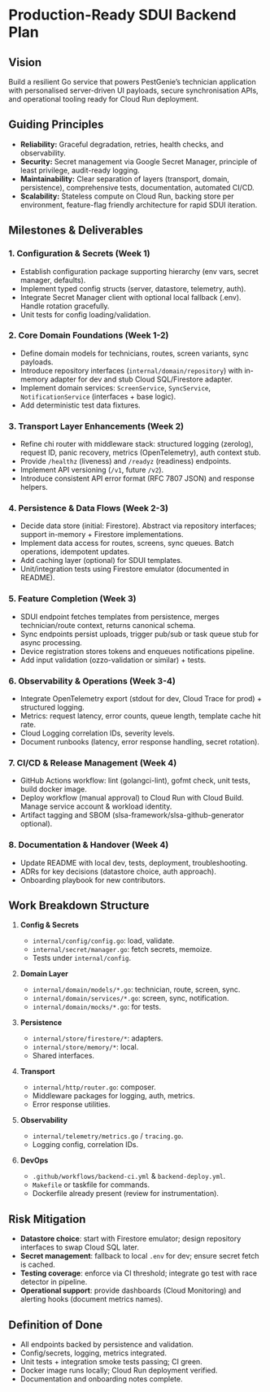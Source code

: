 # Production-Ready SDUI Backend Plan

## Vision
Build a resilient Go service that powers PestGenie’s technician application with personalised server-driven UI payloads, secure synchronisation APIs, and operational tooling ready for Cloud Run deployment.

## Guiding Principles
- **Reliability:** Graceful degradation, retries, health checks, and observability.
- **Security:** Secret management via Google Secret Manager, principle of least privilege, audit-ready logging.
- **Maintainability:** Clear separation of layers (transport, domain, persistence), comprehensive tests, documentation, automated CI/CD.
- **Scalability:** Stateless compute on Cloud Run, backing store per environment, feature-flag friendly architecture for rapid SDUI iteration.

## Milestones & Deliverables

### 1. Configuration & Secrets (Week 1)
- Establish configuration package supporting hierarchy (env vars, secret manager, defaults).
- Implement typed config structs (server, datastore, telemetry, auth).
- Integrate Secret Manager client with optional local fallback (.env). Handle rotation gracefully.
- Unit tests for config loading/validation.

### 2. Core Domain Foundations (Week 1-2)
- Define domain models for technicians, routes, screen variants, sync payloads.
- Introduce repository interfaces (`internal/domain/repository`) with in-memory adapter for dev and stub Cloud SQL/Firestore adapter.
- Implement domain services: `ScreenService`, `SyncService`, `NotificationService` (interfaces + base logic).
- Add deterministic test data fixtures.

### 3. Transport Layer Enhancements (Week 2)
- Refine chi router with middleware stack: structured logging (zerolog), request ID, panic recovery, metrics (OpenTelemetry), auth context stub.
- Provide `/healthz` (liveness) and `/readyz` (readiness) endpoints.
- Implement API versioning (`/v1`, future `/v2`).
- Introduce consistent API error format (RFC 7807 JSON) and response helpers.

### 4. Persistence & Data Flows (Week 2-3)
- Decide data store (initial: Firestore). Abstract via repository interfaces; support in-memory + Firestore implementations.
- Implement data access for routes, screens, sync queues. Batch operations, idempotent updates.
- Add caching layer (optional) for SDUI templates.
- Unit/integration tests using Firestore emulator (documented in README).

### 5. Feature Completion (Week 3)
- SDUI endpoint fetches templates from persistence, merges technician/route context, returns canonical schema.
- Sync endpoints persist uploads, trigger pub/sub or task queue stub for async processing.
- Device registration stores tokens and enqueues notifications pipeline.
- Add input validation (ozzo-validation or similar) + tests.

### 6. Observability & Operations (Week 3-4)
- Integrate OpenTelemetry export (stdout for dev, Cloud Trace for prod) + structured logging.
- Metrics: request latency, error counts, queue length, template cache hit rate.
- Cloud Logging correlation IDs, severity levels.
- Document runbooks (latency, error response handling, secret rotation).

### 7. CI/CD & Release Management (Week 4)
- GitHub Actions workflow: lint (golangci-lint), gofmt check, unit tests, build docker image.
- Deploy workflow (manual approval) to Cloud Run with Cloud Build. Manage service account & workload identity.
- Artifact tagging and SBOM (slsa-framework/slsa-github-generator optional).

### 8. Documentation & Handover (Week 4)
- Update README with local dev, tests, deployment, troubleshooting.
- ADRs for key decisions (datastore choice, auth approach).
- Onboarding playbook for new contributors.

## Work Breakdown Structure

1. **Config & Secrets**
   - `internal/config/config.go`: load, validate.
   - `internal/secret/manager.go`: fetch secrets, memoize.
   - Tests under `internal/config`.

2. **Domain Layer**
   - `internal/domain/models/*.go`: technician, route, screen, sync.
   - `internal/domain/services/*.go`: screen, sync, notification.
   - `internal/domain/mocks/*.go`: for tests.

3. **Persistence**
   - `internal/store/firestore/*`: adapters.
   - `internal/store/memory/*`: local.
   - Shared interfaces.

4. **Transport**
   - `internal/http/router.go`: composer.
   - Middleware packages for logging, auth, metrics.
   - Error response utilities.

5. **Observability**
   - `internal/telemetry/metrics.go` / `tracing.go`.
   - Logging config, correlation IDs.

6. **DevOps**
   - `.github/workflows/backend-ci.yml` & `backend-deploy.yml`.
   - `Makefile` or taskfile for commands.
   - Dockerfile already present (review for instrumentation).

## Risk Mitigation
- **Datastore choice**: start with Firestore emulator; design repository interfaces to swap Cloud SQL later.
- **Secret management**: fallback to local `.env` for dev; ensure secret fetch is cached.
- **Testing coverage**: enforce via CI threshold; integrate go test with race detector in pipeline.
- **Operational support**: provide dashboards (Cloud Monitoring) and alerting hooks (document metrics names).

## Definition of Done
- All endpoints backed by persistence and validation.
- Config/secrets, logging, metrics integrated.
- Unit tests + integration smoke tests passing; CI green.
- Docker image runs locally; Cloud Run deployment verified.
- Documentation and onboarding notes complete.

